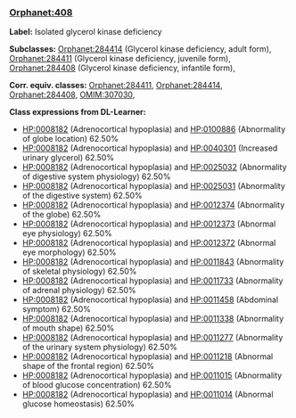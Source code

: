 
### [Orphanet:408](http://www.orpha.net/ORDO/Orphanet_408)
**Label:** Isolated glycerol kinase deficiency

**Subclasses:** [Orphanet:284414](http://www.orpha.net/ORDO/Orphanet_284414) (Glycerol kinase deficiency, adult form), [Orphanet:284411](http://www.orpha.net/ORDO/Orphanet_284411) (Glycerol kinase deficiency, juvenile form), [Orphanet:284408](http://www.orpha.net/ORDO/Orphanet_284408) (Glycerol kinase deficiency, infantile form), 

**Corr. equiv. classes:** [Orphanet:284411](http://www.orpha.net/ORDO/Orphanet_284411), [Orphanet:284414](http://www.orpha.net/ORDO/Orphanet_284414), [Orphanet:284408](http://www.orpha.net/ORDO/Orphanet_284408), [OMIM:307030](http://purl.obolibrary.org/obo/OMIM_307030), 

**Class expressions from DL-Learner:**

- [HP:0008182](http://purl.obolibrary.org/obo/HP_0008182) (Adrenocortical hypoplasia) and [HP:0100886](http://purl.obolibrary.org/obo/HP_0100886) (Abnormality of globe location) 62.50%
- [HP:0008182](http://purl.obolibrary.org/obo/HP_0008182) (Adrenocortical hypoplasia) and [HP:0040301](http://purl.obolibrary.org/obo/HP_0040301) (Increased urinary glycerol) 62.50%
- [HP:0008182](http://purl.obolibrary.org/obo/HP_0008182) (Adrenocortical hypoplasia) and [HP:0025032](http://purl.obolibrary.org/obo/HP_0025032) (Abnormality of digestive system physiology) 62.50%
- [HP:0008182](http://purl.obolibrary.org/obo/HP_0008182) (Adrenocortical hypoplasia) and [HP:0025031](http://purl.obolibrary.org/obo/HP_0025031) (Abnormality of the digestive system) 62.50%
- [HP:0008182](http://purl.obolibrary.org/obo/HP_0008182) (Adrenocortical hypoplasia) and [HP:0012374](http://purl.obolibrary.org/obo/HP_0012374) (Abnormality of the globe) 62.50%
- [HP:0008182](http://purl.obolibrary.org/obo/HP_0008182) (Adrenocortical hypoplasia) and [HP:0012373](http://purl.obolibrary.org/obo/HP_0012373) (Abnormal eye physiology) 62.50%
- [HP:0008182](http://purl.obolibrary.org/obo/HP_0008182) (Adrenocortical hypoplasia) and [HP:0012372](http://purl.obolibrary.org/obo/HP_0012372) (Abnormal eye morphology) 62.50%
- [HP:0008182](http://purl.obolibrary.org/obo/HP_0008182) (Adrenocortical hypoplasia) and [HP:0011843](http://purl.obolibrary.org/obo/HP_0011843) (Abnormality of skeletal physiology) 62.50%
- [HP:0008182](http://purl.obolibrary.org/obo/HP_0008182) (Adrenocortical hypoplasia) and [HP:0011733](http://purl.obolibrary.org/obo/HP_0011733) (Abnormality of adrenal physiology) 62.50%
- [HP:0008182](http://purl.obolibrary.org/obo/HP_0008182) (Adrenocortical hypoplasia) and [HP:0011458](http://purl.obolibrary.org/obo/HP_0011458) (Abdominal symptom) 62.50%
- [HP:0008182](http://purl.obolibrary.org/obo/HP_0008182) (Adrenocortical hypoplasia) and [HP:0011338](http://purl.obolibrary.org/obo/HP_0011338) (Abnormality of mouth shape) 62.50%
- [HP:0008182](http://purl.obolibrary.org/obo/HP_0008182) (Adrenocortical hypoplasia) and [HP:0011277](http://purl.obolibrary.org/obo/HP_0011277) (Abnormality of the urinary system physiology) 62.50%
- [HP:0008182](http://purl.obolibrary.org/obo/HP_0008182) (Adrenocortical hypoplasia) and [HP:0011218](http://purl.obolibrary.org/obo/HP_0011218) (Abnormal shape of the frontal region) 62.50%
- [HP:0008182](http://purl.obolibrary.org/obo/HP_0008182) (Adrenocortical hypoplasia) and [HP:0011015](http://purl.obolibrary.org/obo/HP_0011015) (Abnormality of blood glucose concentration) 62.50%
- [HP:0008182](http://purl.obolibrary.org/obo/HP_0008182) (Adrenocortical hypoplasia) and [HP:0011014](http://purl.obolibrary.org/obo/HP_0011014) (Abnormal glucose homeostasis) 62.50%


